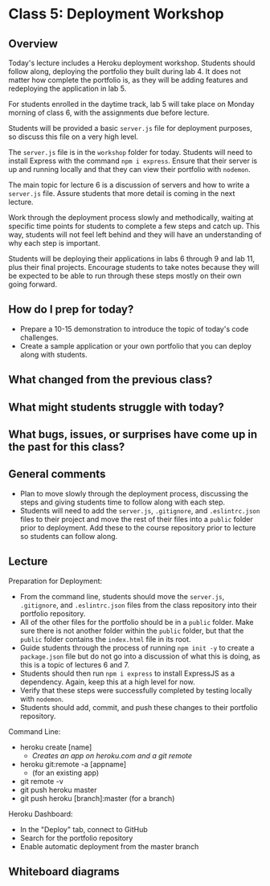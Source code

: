 # Class 5: Deployment Workshop 

## Overview

Today's lecture includes a Heroku deployment workshop. Students should follow along, deploying the portfolio they built during lab 4. It does not matter how complete the portfolio is, as they will be adding features and redeploying the application in lab 5. 

For students enrolled in the daytime track, lab 5 will take place on Monday morning of class 6, with the assignments due before lecture.

Students will be provided a basic `server.js` file for deployment purposes, so discuss this file on a very high level. 

The `server.js` file is in the `workshop` folder for today. Students will need to install Express with the command `npm i express`. Ensure that their server is up and running locally and that they can view their portfolio with `nodemon`.

The main topic for lecture 6 is a discussion of servers and how to write a `server.js` file. Assure students that more detail is coming in the next lecture.

Work through the deployment process slowly and methodically, waiting at specific time points for students to complete a few steps and catch up. This way, students will not feel left behind and they will have an understanding of why each step is important.

Students will be deploying their applications in labs 6 through 9 and lab 11, plus their final projects. Encourage students to take notes because they will be expected to be able to run through these steps mostly on their own going forward.

## How do I prep for today?

- Prepare a 10-15 demonstration to introduce the topic of today's code challenges.
- Create a sample application or your own portfolio that you can deploy along with students. 

## What changed from the previous class?

## What might students struggle with today?

## What bugs, issues, or surprises have come up in the past for this class?

## General comments

- Plan to move slowly through the deployment process, discussing the steps and giving students time to follow along with each step. 
- Students will need to add the `server.js`, `.gitignore`, and `.eslintrc.json` files to their project and move the rest of their files into a `public` folder prior to deployment. Add these to the course repository prior to lecture so students can follow along.

## Lecture

Preparation for Deployment:
- From the command line, students should move the `server.js`, `.gitignore`, and `.eslintrc.json` files from the class repository into their portfolio repository.
- All of the other files for the portfolio should be in a `public` folder. Make sure there is not another folder within the `public` folder, but that the `public` folder contains the `index.html` file in its root.
- Guide students through the process of running `npm init -y` to create a `package.json` file but do not go into a discussion of what this is doing, as this is a topic of lectures 6 and 7.
- Students should then run `npm i express` to install ExpressJS as a dependency. Again, keep this at a high level for now.
- Verify that these steps were successfully completed by testing locally with `nodemon`.
- Students should add, commit, and push these changes to their portfolio repository.

Command Line:
- heroku create [name]
  - *Creates an app on heroku.com and a git remote*
- heroku git:remote -a [appname]
  - (for an existing app)
- git remote -v
- git push heroku master
- git push heroku [branch]:master (for a branch)

Heroku Dashboard:
- In the "Deploy" tab, connect to GitHub
- Search for the portfolio repository
- Enable automatic deployment from the master branch

## Whiteboard diagrams
